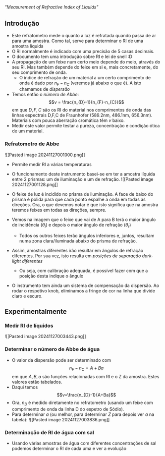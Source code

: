 ###### "Measurement of Refractive Index of Liquids"

## Introdução
- Este refratometro mede o quanto a luz é refratada quando passa de ar para uma amostra. Como tal, serve para determinar o RI de uma amostra líquida
- O RI normalmente é indicado com uma precisão de 5 casas decimais.
- O documento tem uma introdução sobre RI e lei de snell :D
- A propagação de um feixe num certo meio depende do meio, através do seu RI. Mas também depende do feixe em si e, mais concretamente, do seu comprimento de onda. 
    - O índice de refração de um material a um certo comprimento de onda é dado por $n_{F}-n_{C}$ (veremos já abaixo o que é). A isto chamamos de *dispersão*
- Temos então o *número de Abbe*:
$$v = \frac{n_{D}-1}{n_{F}-n_{C}}$$
em que $D,F,C$ são os RI do material nos comprimentos de onda das linhas espectrais D,F,C de Fraunhofer (589.2nm, 486.1nm, 656.3nm). Materiais com pouca aberração cromática têm $v$ baixo.
- Medir este valor permite testar a pureza, concentração e condição ótica de um material.

### Refratometro de Abbe
![[Pasted image 20241127001000.png]]
- Permite medir RI a várias temperaturas
- O funcionamento deste instrumento basei-se em ter a amostra líquida entre 2 prismas: um de iluminação e um de refração.
![[Pasted image 20241127001128.png]]
- O feixe de luz é incidido no prisma de iluminação. A face de baixo do prisma é polida para que cada ponto espalhe a onda em todas as direções. Ora, o que devemos notar é que isto significa que na amostra teremos feixes em todas as direções, sempre.
- Vemos na imagem que o feixe que vai de A para B terá o maior ângulo de incidência ($\theta_{i}$) e depois o maior ângulo de refração $(\theta_{r})$
    - Todos os outros feixes terão ângulos inferiores e, juntos, resultam numa zona clara/iluminada abaixo do prisma de refração.

- Assim, amostras diferentes irão resultar em ângulos de refração diferentes. Por sua vez, isto resulta em *posições de separação dark-light diferentes*
    - Ou seja, com calibração adequada, é possível fazer com que a posição desta indique o ângulo 

- O instrumento tem ainda um sistema de compensação da dispersão. Ao rodar o respetivo knob, eliminamos a fringe de cor na linha que divide claro e escuro.

## Experimentalmente
### Medir RI de líquidos
![[Pasted image 20241127003443.png]]

### Determinar o número de Abbe de água
- O valor da dispersão pode ser determinado com
$$n_{F}-n_{C}=A+Ba$$
em que $A,B,a$ são funções relacionadas com RI e o Z da amostra. Estes valores estão tabelados.
- Daqui temos
$$v=\frac{n_{D}-1}{A+Ba}$$
- Ora, $n_{D}$ é medido diretamente no refratometro (usando um feixe com comprimento de onda da linha D do espetro de Sódio). 
- Para determinar $a$ (ou melhor, para determinar $Z$ para depois ver $a$ na tabela):
![[Pasted image 20241127003836.png]]

### Determinação de RI de água com sal
- Usando várias amostras de água com diferentes concentrações de sal podemos determinar o RI de cada uma e ver a evolução